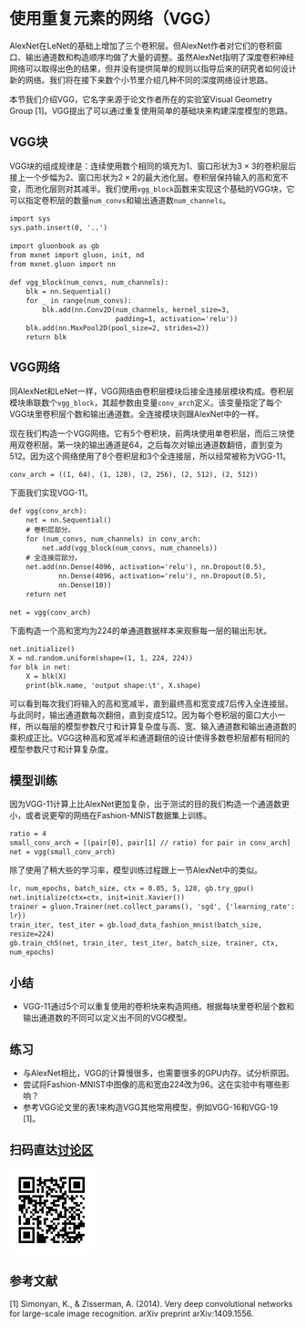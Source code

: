 # 使用重复元素的网络（VGG）

AlexNet在LeNet的基础上增加了三个卷积层。但AlexNet作者对它们的卷积窗口、输出通道数和构造顺序均做了大量的调整。虽然AlexNet指明了深度卷积神经网络可以取得出色的结果，但并没有提供简单的规则以指导后来的研究者如何设计新的网络。我们将在接下来数个小节里介绍几种不同的深度网络设计思路。

本节我们介绍VGG，它名字来源于论文作者所在的实验室Visual Geometry Group [1]。VGG提出了可以通过重复使用简单的基础块来构建深度模型的思路。

## VGG块

VGG块的组成规律是：连续使用数个相同的填充为1、窗口形状为$3\times 3$的卷积层后接上一个步幅为2、窗口形状为$2\times 2$的最大池化层。卷积层保持输入的高和宽不变，而池化层则对其减半。我们使用`vgg_block`函数来实现这个基础的VGG块，它可以指定卷积层的数量`num_convs`和输出通道数`num_channels`。

```{.python .input  n=1}
import sys
sys.path.insert(0, '..')

import gluonbook as gb
from mxnet import gluon, init, nd
from mxnet.gluon import nn

def vgg_block(num_convs, num_channels):
    blk = nn.Sequential()
    for _ in range(num_convs):
        blk.add(nn.Conv2D(num_channels, kernel_size=3, 
                          padding=1, activation='relu'))
    blk.add(nn.MaxPool2D(pool_size=2, strides=2))
    return blk
```

## VGG网络

同AlexNet和LeNet一样，VGG网络由卷积层模块后接全连接层模块构成。卷积层模块串联数个`vgg_block`，其超参数由变量`conv_arch`定义。该变量指定了每个VGG块里卷积层个数和输出通道数。全连接模块则跟AlexNet中的一样。

现在我们构造一个VGG网络。它有5个卷积块，前两块使用单卷积层，而后三块使用双卷积层。第一块的输出通道是64，之后每次对输出通道数翻倍，直到变为512。因为这个网络使用了8个卷积层和3个全连接层，所以经常被称为VGG-11。

```{.python .input  n=2}
conv_arch = ((1, 64), (1, 128), (2, 256), (2, 512), (2, 512))
```

下面我们实现VGG-11。

```{.python .input  n=3}
def vgg(conv_arch):
    net = nn.Sequential()
    # 卷积层部分。
    for (num_convs, num_channels) in conv_arch:
        net.add(vgg_block(num_convs, num_channels))
    # 全连接层部分。
    net.add(nn.Dense(4096, activation='relu'), nn.Dropout(0.5),
            nn.Dense(4096, activation='relu'), nn.Dropout(0.5),
            nn.Dense(10))
    return net

net = vgg(conv_arch)
```

下面构造一个高和宽均为224的单通道数据样本来观察每一层的输出形状。

```{.python .input  n=4}
net.initialize()
X = nd.random.uniform(shape=(1, 1, 224, 224))
for blk in net:
    X = blk(X)
    print(blk.name, 'output shape:\t', X.shape)
```

可以看到每次我们将输入的高和宽减半，直到最终高和宽变成7后传入全连接层。与此同时，输出通道数每次翻倍，直到变成512。因为每个卷积层的窗口大小一样，所以每层的模型参数尺寸和计算复杂度与高、宽、输入通道数和输出通道数的乘积成正比。VGG这种高和宽减半和通道翻倍的设计使得多数卷积层都有相同的模型参数尺寸和计算复杂度。

## 模型训练

因为VGG-11计算上比AlexNet更加复杂，出于测试的目的我们构造一个通道数更小，或者说更窄的网络在Fashion-MNIST数据集上训练。

```{.python .input  n=5}
ratio = 4
small_conv_arch = [(pair[0], pair[1] // ratio) for pair in conv_arch]
net = vgg(small_conv_arch)
```

除了使用了稍大些的学习率，模型训练过程跟上一节AlexNet中的类似。

```{.python .input}
lr, num_epochs, batch_size, ctx = 0.05, 5, 128, gb.try_gpu()
net.initialize(ctx=ctx, init=init.Xavier())
trainer = gluon.Trainer(net.collect_params(), 'sgd', {'learning_rate': lr})
train_iter, test_iter = gb.load_data_fashion_mnist(batch_size, resize=224)
gb.train_ch5(net, train_iter, test_iter, batch_size, trainer, ctx, num_epochs)
```

## 小结

* VGG-11通过5个可以重复使用的卷积块来构造网络。根据每块里卷积层个数和输出通道数的不同可以定义出不同的VGG模型。

## 练习

* 与AlexNet相比，VGG的计算慢很多，也需要很多的GPU内存。试分析原因。
* 尝试将Fashion-MNIST中图像的高和宽由224改为96。这在实验中有哪些影响？
* 参考VGG论文里的表1来构造VGG其他常用模型，例如VGG-16和VGG-19 [1]。

## 扫码直达[讨论区](https://discuss.gluon.ai/t/topic/1277)

![](../img/qr_vgg.svg)

## 参考文献

[1] Simonyan, K., & Zisserman, A. (2014). Very deep convolutional networks for large-scale image recognition. arXiv preprint arXiv:1409.1556.
